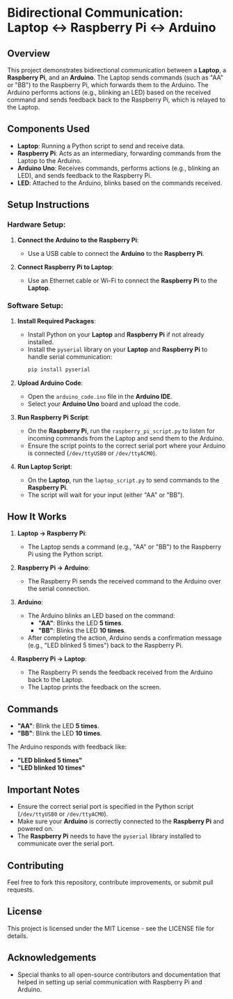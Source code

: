 # Bidirectional Communication: Laptop ↔ Raspberry Pi ↔ Arduino

## Overview
This project demonstrates bidirectional communication between a **Laptop**, a **Raspberry Pi**, and an **Arduino**. The Laptop sends commands (such as "AA" or "BB") to the Raspberry Pi, which forwards them to the Arduino. The Arduino performs actions (e.g., blinking an LED) based on the received command and sends feedback back to the Raspberry Pi, which is relayed to the Laptop.

## Components Used
- **Laptop**: Running a Python script to send and receive data.
- **Raspberry Pi**: Acts as an intermediary, forwarding commands from the Laptop to the Arduino.
- **Arduino Uno**: Receives commands, performs actions (e.g., blinking an LED), and sends feedback to the Raspberry Pi.
- **LED**: Attached to the Arduino, blinks based on the commands received.

## Setup Instructions

### Hardware Setup:
1. **Connect the Arduino to the Raspberry Pi**:
   - Use a USB cable to connect the **Arduino** to the **Raspberry Pi**.

2. **Connect Raspberry Pi to Laptop**:
   - Use an Ethernet cable or Wi-Fi to connect the **Raspberry Pi** to the **Laptop**.

### Software Setup:
1. **Install Required Packages**:
   - Install Python on your **Laptop** and **Raspberry Pi** if not already installed.
   - Install the `pyserial` library on your **Laptop** and **Raspberry Pi** to handle serial communication:
     ```bash
     pip install pyserial
     ```

2. **Upload Arduino Code**:
   - Open the `arduino_code.ino` file in the **Arduino IDE**.
   - Select your **Arduino Uno** board and upload the code.

3. **Run Raspberry Pi Script**:
   - On the **Raspberry Pi**, run the `raspberry_pi_script.py` to listen for incoming commands from the Laptop and send them to the Arduino.
   - Ensure the script points to the correct serial port where your Arduino is connected (`/dev/ttyUSB0` or `/dev/ttyACM0`).

4. **Run Laptop Script**:
   - On the **Laptop**, run the `laptop_script.py` to send commands to the **Raspberry Pi**.
   - The script will wait for your input (either "AA" or "BB").

## How It Works

1. **Laptop → Raspberry Pi**:
   - The Laptop sends a command (e.g., "AA" or "BB") to the Raspberry Pi using the Python script.

2. **Raspberry Pi → Arduino**:
   - The Raspberry Pi sends the received command to the Arduino over the serial connection.

3. **Arduino**:
   - The Arduino blinks an LED based on the command:
     - **"AA"**: Blinks the LED **5 times**.
     - **"BB"**: Blinks the LED **10 times**.
   - After completing the action, Arduino sends a confirmation message (e.g., "LED blinked 5 times") back to the Raspberry Pi.

4. **Raspberry Pi → Laptop**:
   - The Raspberry Pi sends the feedback received from the Arduino back to the Laptop.
   - The Laptop prints the feedback on the screen.

## Commands
- **"AA"**: Blink the LED **5 times**.
- **"BB"**: Blink the LED **10 times**.

The Arduino responds with feedback like:
- **"LED blinked 5 times"**
- **"LED blinked 10 times"**

## Important Notes

- Ensure the correct serial port is specified in the Python script (`/dev/ttyUSB0` or `/dev/ttyACM0`).
- Make sure your **Arduino** is correctly connected to the **Raspberry Pi** and powered on.
- The **Raspberry Pi** needs to have the `pyserial` library installed to communicate over the serial port.

## Contributing
Feel free to fork this repository, contribute improvements, or submit pull requests.

## License
This project is licensed under the MIT License - see the LICENSE file for details.

## Acknowledgements
- Special thanks to all open-source contributors and documentation that helped in setting up serial communication with Raspberry Pi and Arduino.
